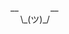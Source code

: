 
 \__ &nbsp;&nbsp;&nbsp;&nbsp;&nbsp;&nbsp;&nbsp;&nbsp;&nbsp;&nbsp;&nbsp;&nbsp;\__  
 &nbsp;&nbsp;&nbsp;&nbsp;\\\_\(ツ\)\_/

<!-- ![image](https://user-images.githubusercontent.com/56712514/126490214-94d6d435-3789-4783-9fc1-6c5c28c0cf10.png) -->
